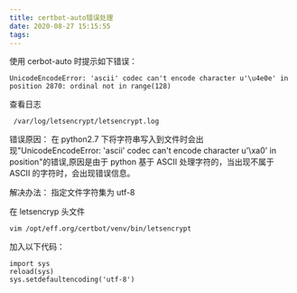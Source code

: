 ```yaml
---
title: certbot-auto错误处理
date: 2020-08-27 15:15:55
tags:
---
```


使用 cerbot-auto 时提示如下错误：

```
UnicodeEncodeError: 'ascii' codec can't encode character u'\u4e0e' in position 2870: ordinal not in range(128)
```

查看日志

```
 /var/log/letsencrypt/letsencrypt.log
```

错误原因：
在 python2.7 下将字符串写入到文件时会出现"UnicodeEncodeError: 'ascii' codec can't encode character u'\xa0' in position"的错误,原因是由于 python 基于 ASCII 处理字符的，当出现不属于 ASCII 的字符时，会出现错误信息。

解决办法：
指定文件字符集为 utf-8

在 letsencryp 头文件

```
vim /opt/eff.org/certbot/venv/bin/letsencrypt
```

加入以下代码：

```
import sys
reload(sys)
sys.setdefaultencoding('utf-8')
```
